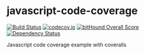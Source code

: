 javascript-code-coverage
========================

[![Build Status](https://secure.travis-ci.org/javadev/javascript-code-coverage.svg)](http://travis-ci.org/javadev/javascript-code-coverage)
[![codecov.io](http://codecov.io/github/javadev/javascript-code-coverage/coverage.svg?branch=master)](http://codecov.io/github/javadev/javascript-code-coverage?branch=master)
[![bitHound Overall Score](https://www.bithound.io/github/javadev/javascript-code-coverage/badges/score.svg)](https://www.bithound.io/github/javadev/javascript-code-coverage)
[![Dependency Status](https://www.versioneye.com/user/projects/576834a1fdabcd0046ae8c05/badge.svg?style=flat)](https://www.versioneye.com/user/projects/576834a1fdabcd0046ae8c05)

Javascript code coverage example with coveralls 
